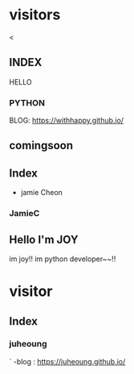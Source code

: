 
# visitors

<

## INDEX
HELLO

### PYTHON

BLOG: https://withhappy.github.io/

## comingsoon
## Index
- jamie Cheon

### JamieC




## Hello I'm JOY

im joy!!
im python developer~~!!
# visitor

## Index
### juheoung
`
-blog : https://juheoung.github.io/
